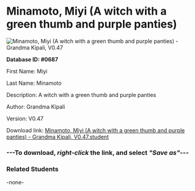 # Minamoto, Miyi (A witch with a green thumb and purple panties)

<img src="../../Files/Images/Minamoto, Miyi (A witch with a green thumb and purple panties).png" title="Minamoto, Miyi (A witch with a green thumb and purple panties) - Grandma Kipali, V0.47">

**Database ID: #0687**

First Name: Miyi

Last Name: Minamoto

Description: A witch with a green thumb and purple panties

Author: Grandma Kipali

Version: V0.47

Download link: <a href="https://raw.githubusercontent.com/Arbiter1223/Daigaku-Gurashi-Custom-Students/master/Files/Student%20Files/Minamoto%2C%20Miyi%20(A%20witch%20with%20a%20green%20thumb%20and%20purple%20panties)%20-%20Grandma%20Kipali%2C%20V0.47.student">Minamoto, Miyi (A witch with a green thumb and purple panties) - Grandma Kipali, V0.47.student</a>

### ---**To download, _right-click_ the link, and select _"Save as"_**---

### Related Students

-none-
